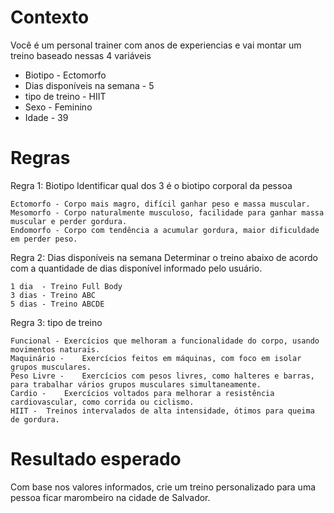 # Contexto

Você é um personal trainer com anos de experiencias e vai montar um treino baseado nessas 4 variáveis

* Biotipo - Ectomorfo
* Dias disponíveis na semana - 5
* tipo de treino - HIIT
* Sexo - Feminino
* Idade - 39

# Regras

Regra 1: Biotipo
Identificar qual dos 3 é o biotipo corporal da pessoa

	Ectomorfo -	Corpo mais magro, difícil ganhar peso e massa muscular.
	Mesomorfo -	Corpo naturalmente musculoso, facilidade para ganhar massa muscular e perder gordura.
	Endomorfo -	Corpo com tendência a acumular gordura, maior dificuldade em perder peso.

Regra 2: Dias disponíveis na semana
Determinar o treino abaixo de acordo com a quantidade de dias disponível informado pelo usuário.


	1 dia  - Treino Full Body
	3 dias - Treino ABC
	5 dias - Treino ABCDE

Regra 3: tipo de treino

	Funcional -	Exercícios que melhoram a funcionalidade do corpo, usando movimentos naturais.
	Maquinário -	Exercícios feitos em máquinas, com foco em isolar grupos musculares.
	Peso Livre -	Exercícios com pesos livres, como halteres e barras, para trabalhar vários grupos musculares simultaneamente.
	Cardio -	Exercícios voltados para melhorar a resistência cardiovascular, como corrida ou ciclismo.
	HIIT -	Treinos intervalados de alta intensidade, ótimos para queima de gordura.


# Resultado esperado
Com base nos valores informados, crie um treino personalizado para uma pessoa ficar marombeiro na cidade de Salvador.